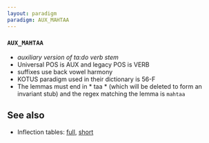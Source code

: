 ```yaml
---
layout: paradigm
paradigm: AUX_MAHTAA
---
```

### ` AUX_MAHTAA `

* _auxiliary version of ta:do verb stem_
* Universal POS is AUX and legacy POS is VERB
* suffixes use back vowel harmony
* KOTUS paradigm used in their dictionary is 56-F
* The lemmas must end in * taa * (which will be deleted to form an invariant stub) and the regex matching the lemma is ` mahtaa `

## See also

* Inflection tables: [full](gen/M/mahtaa.html), [short](gen/M/mahtaa_wikt.html)

